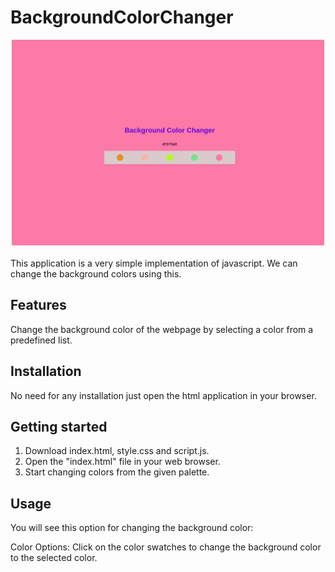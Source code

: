 # BackgroundColorChanger
<div style="text-align:center">
<img src='./Screenshot.png' width='500px'>

</div>
<br>
This application is a very simple implementation of javascript. We can change the background colors using this.

## Features

Change the background color of the webpage by selecting a color from a predefined list.

## Installation

No need for any installation just open the html application in your browser.

## Getting started

1. Download index.html, style.css and script.js.
2. Open the "index.html" file in your web browser.
3. Start changing colors from the given palette.

## Usage
You will see this option for changing the background color:

Color Options: Click on the color swatches to change the background color to the selected color.



